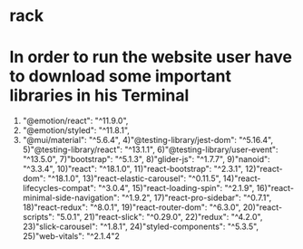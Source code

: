 # rack
# In order to run the website user have to download some important libraries in his Terminal




1) "@emotion/react": "^11.9.0",
2) "@emotion/styled": "^11.8.1",
3) "@mui/material": "^5.6.4",
4)"@testing-library/jest-dom": "^5.16.4",
5)"@testing-library/react": "^13.1.1",
6)"@testing-library/user-event": "^13.5.0",
7)"bootstrap": "^5.1.3",
8)"glider-js": "^1.7.7",
9)"nanoid": "^3.3.4",
10)"react": "^18.1.0",
11)"react-bootstrap": "^2.3.1",
12)"react-dom": "^18.1.0",
13)"react-elastic-carousel": "^0.11.5",
14)"react-lifecycles-compat": "^3.0.4",
15)"react-loading-spin": "^2.1.9",
16)"react-minimal-side-navigation": "^1.9.2",
17)"react-pro-sidebar": "^0.7.1",
18)"react-redux": "^8.0.1",
19)"react-router-dom": "^6.3.0",
20)"react-scripts": "5.0.1",
21)"react-slick": "^0.29.0",
22)"redux": "^4.2.0",
23)"slick-carousel": "^1.8.1",
24)"styled-components": "^5.3.5",
25)"web-vitals": "^2.1.4"2
